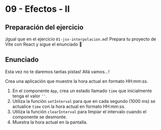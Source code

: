 # 09 - Efectos - II

## Preparación del ejercicio

¡Igual que en el ejercicio `01-jsx-interpolacion.md`! Prepara tu proyecto de Vite con React y sigue el enunciado 🦄

## Enunciado
Esta vez no te daremos tantas pistas! Allá vamos...!

Crea una aplicación que muestre la hora actual en formato HH:mm:ss.

1. En el componente `App`, crea un estado llamado `time` que inicialmente tenga el valor `''`.
2. Utiliza la función `setInterval` para que en cada segundo (1000 ms) se actualice `time` con la hora actual en formato HH:mm:ss.
3. Utiliza la función `clearInterval` para limpiar el intervalo cuando el componente se desmonte.
4. Muestra la hora actual en la pantalla.